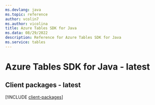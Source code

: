 ```yaml
---
ms.devlang: java
ms.topic: reference
author: vcolin7
ms.author: vicolina
title: Azure Tables SDK for Java
ms.data: 08/29/2022
description: Reference for Azure Tables SDK for Java
ms.service: tables
---
```

# Azure Tables SDK for Java - latest

## Client packages - latest
[!INCLUDE [client-packages](tables-client-index.md)]